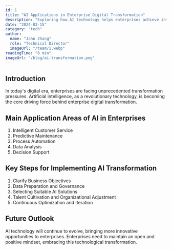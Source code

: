 ```yaml
---
id: 1
title: "AI Applications in Enterprise Digital Transformation"
description: "Exploring how AI technology helps enterprises achieve intelligent upgrades and improve operational efficiency."
date: "2024-03-15"
category: "tech"
author:
  name: "John Zhang"
  role: "Technical Director"
  imageUrl: "/team/1.webp"
readingTime: "8 min"
imageUrl: "/blog/ai-transformation.png"
---
```


## Introduction

In today's digital era, enterprises are facing unprecedented transformation pressures. Artificial intelligence, as a revolutionary technology, is becoming the core driving force behind enterprise digital transformation.

## Main Application Areas of AI in Enterprises

1. Intelligent Customer Service
2. Predictive Maintenance
3. Process Automation
4. Data Analysis
5. Decision Support

## Key Steps for Implementing AI Transformation

1. Clarify Business Objectives
2. Data Preparation and Governance
3. Selecting Suitable AI Solutions
4. Talent Cultivation and Organizational Adjustment
5. Continuous Optimization and Iteration

## Future Outlook

AI technology will continue to evolve, bringing more innovative opportunities to enterprises. Enterprises need to maintain an open and positive mindset, embracing this technological transformation. 